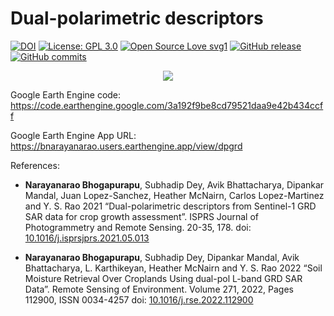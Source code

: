 # Dual-polarimetric descriptors
 
[![DOI](https://zenodo.org/badge/376702145.svg)](https://zenodo.org/badge/latestdoi/376702145)
[![License: GPL 3.0](https://img.shields.io/badge/License-GPL_3.0-green.svg)](https://opensource.org/licenses/gpl-license)
[![Open Source Love svg1](https://badges.frapsoft.com/os/v1/open-source.svg?v=103)](https://github.com/ellerbrock/open-source-badges/)
[![GitHub release](https://img.shields.io/github/release/Narayana-Rao/dual_pol_descriptors.svg)](https://github.com/Narayana-Rao/dual_pol_descriptors/releases)
[![GitHub commits](https://img.shields.io/github/commits-since/Narayana-Rao/dual_pol_descriptors/V0.1.svg)](https://GitHub.com/Narayana-Rao/dual_pol_descriptors/commit/)
<p align="center">
<a href="https://hits.seeyoufarm.com"><img src="https://hits.seeyoufarm.com/api/count/incr/badge.svg?url=https://github.com/Narayana-Rao/dual_pol_descriptors&count_bg=%2379C83D&title_bg=%23555555&icon=go.svg&icon_color=%2300ADD8&title=hits&edge_flat=false"/></a>
</p>


Google Earth Engine code: https://code.earthengine.google.com/3a192f9be8cd79521daa9e42b434ccff

Google Earth Engine App URL:  https://bnarayanarao.users.earthengine.app/view/dpgrd  

References:
 - **Narayanarao Bhogapurapu**, Subhadip Dey, Avik Bhattacharya, Dipankar Mandal, Juan Lopez-Sanchez, Heather McNairn, Carlos Lopez-Martinez and Y. S. Rao 2021 “Dual-polarimetric descriptors from Sentinel-1 GRD SAR data for crop growth assessment”. ISPRS Journal of Photogrammetry and Remote Sensing. 20-35, 178. doi: [10.1016/j.isprsjprs.2021.05.013](https://doi.org/10.1016/j.isprsjprs.2021.05.013)

 - **Narayanarao Bhogapurapu**, Subhadip Dey, Dipankar Mandal, Avik Bhattacharya, L. Karthikeyan, Heather McNairn and Y. S. Rao 2022 “Soil Moisture Retrieval Over Croplands Using dual-pol L-band GRD SAR Data”. Remote Sensing of Environment. Volume 271, 2022, Pages 112900, ISSN 0034-4257 doi: [10.1016/j.rse.2022.112900](https://doi.org/10.1016/j.rse.2022.112900)
